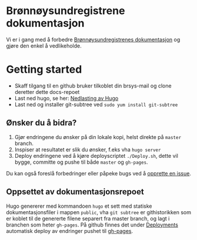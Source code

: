 # Brønnøysundregistrene dokumentasjon

Vi er i gang med å forbedre [Brønnøysundregistrenes dokumentasjon](https://brreg.github.io/docs/) og gjøre den enkel å vedlikeholde.

# Getting started

- Skaff tilgang til en github bruker tilkoblet din brsys-mail og clone deretter dette docs-repoet
- Last ned hugo, se her: [Nedlasting av Hugo](https://gohugo.io/getting-started/installing/)
- Last ned og installer git-subtree ved `sudo yum install git-subtree`

## Ønsker du å bidra?

1. Gjør endringene du ønsker på din lokale kopi, helst direkte på `master` branch.
2. Inspiser at resultatet er slik du ønsker, f.eks vha `hugo server`
3. Deploy endringene ved å kjøre deployscriptet `./Deploy.sh`, dette vil bygge, committe og pushe til både `master` og `gh-pages`.

Du kan også foreslå forbedringer eller påpeke bugs ved å [opprette en issue](https://github.com/brreg/docs/issues).

## Oppsettet av dokumentasjonsrepoet

Hugo genererer med kommandoen `hugo` et sett med statiske dokumentasjonsfiler i mappen `public`, vha `git subtree` er githistorikken som er koblet til de genererte filene separert fra master branch, og lagt i branchen som heter `gh-pages`. På github finnes det under [Deployments](https://github.com/brreg/docs/deployments) automatisk deploy av endringer pushet til [gh-pages](https://docs.github.com/en/github/working-with-github-pages/getting-started-with-github-pages).

